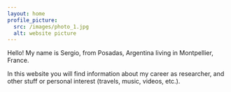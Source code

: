 ```yaml
---
layout: home
profile_picture:
  src: /images/photo_1.jpg
  alt: website picture
---
```



Hello! My name is Sergio, from Posadas, Argentina living in Montpellier, France.
 
In this website you will find information about my career as researcher, and other stuff or personal interest (travels, music, videos, etc.).

